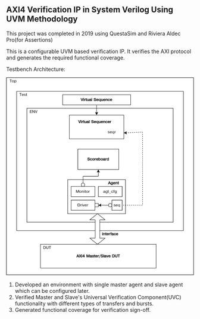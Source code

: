 ## AXI4 Verification IP in System Verilog Using UVM Methodology

This project was completed in 2019 using QuestaSim and Riviera Aldec Pro(for Assertions)

This is a configurable UVM based verification IP. It verifies the AXI protocol and generates the required functional coverage.

Testbench Architecture:

![Alt text](./test/axi_tb_arch.png?raw=true)


1. Developed an environment with single master agent and slave agent
which can be configured later.
2. Verified Master and Slave's Universal Verification Component(UVC) functionality with different types of transfers and bursts.
3. Generated functional coverage for verification sign-off.